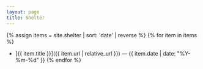 ```yaml
---
layout: page
title: Shelter
---
```


{% assign items = site.shelter | sort: 'date' | reverse %}
{% for item in items %}
- [{{ item.title }}]({{ item.url | relative_url }}) — {{ item.date | date: "%Y-%m-%d" }}
{% endfor %}
